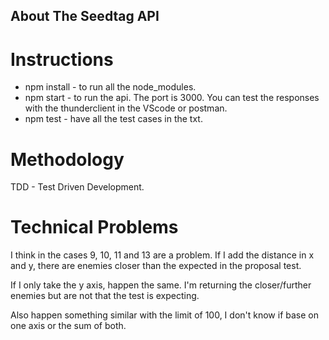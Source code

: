 <!-- ABOUT THE Seedtag API -->

## About The Seedtag API

# Instructions

- npm install - to run all the node_modules.
- npm start - to run the api. The port is 3000. You can test the responses with the thunderclient in the VScode or postman. 
- npm test - have all the test cases in the txt. 

# Methodology

TDD - Test Driven Development. 

# Technical Problems

I think in the cases 9, 10, 11 and 13 are a problem. 
If I add the distance in x and y, there are enemies closer than the expected in the proposal test. 

If I only take the y axis, happen the same. I'm returning the closer/further enemies but are not that the test is expecting. 

Also happen something similar with the limit of 100, I don't know if base on one axis or the sum of both. 
